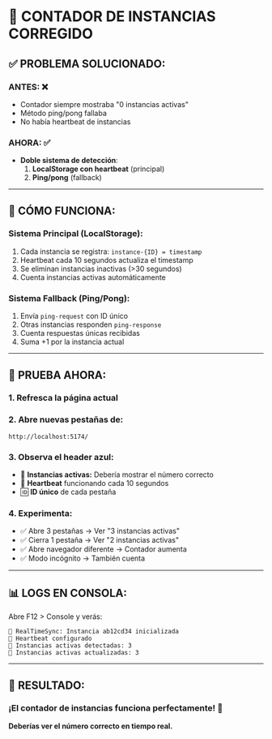 # 🔧 **CONTADOR DE INSTANCIAS CORREGIDO**

## ✅ **PROBLEMA SOLUCIONADO:**

### **ANTES:** ❌
- Contador siempre mostraba "0 instancias activas"
- Método ping/pong fallaba
- No había heartbeat de instancias

### **AHORA:** ✅  
- **Doble sistema de detección**:
  1. **LocalStorage con heartbeat** (principal)
  2. **Ping/pong** (fallback)

---

## 🔄 **CÓMO FUNCIONA:**

### **Sistema Principal (LocalStorage):**
1. Cada instancia se registra: `instance-{ID} = timestamp`
2. Heartbeat cada 10 segundos actualiza el timestamp
3. Se eliminan instancias inactivas (>30 segundos)
4. Cuenta instancias activas automáticamente

### **Sistema Fallback (Ping/Pong):**
1. Envía `ping-request` con ID único
2. Otras instancias responden `ping-response`
3. Cuenta respuestas únicas recibidas
4. Suma +1 por la instancia actual

---

## 🧪 **PRUEBA AHORA:**

### **1. Refresca la página actual**
### **2. Abre nuevas pestañas de:** 
```
http://localhost:5174/
```

### **3. Observa el header azul:**
- 🔄 **Instancias activas:** Debería mostrar el número correcto
- 💓 **Heartbeat** funcionando cada 10 segundos  
- 🆔 **ID único** de cada pestaña

### **4. Experimenta:**
- ✅ Abre 3 pestañas → Ver "3 instancias activas"
- ✅ Cierra 1 pestaña → Ver "2 instancias activas"  
- ✅ Abre navegador diferente → Contador aumenta
- ✅ Modo incógnito → También cuenta

---

## 📊 **LOGS EN CONSOLA:**

Abre F12 > Console y verás:
```
🔄 RealTimeSync: Instancia ab12cd34 inicializada
💓 Heartbeat configurado  
🔄 Instancias activas detectadas: 3
🔄 Instancias activas actualizadas: 3
```

---

## 🎯 **RESULTADO:**

### **¡El contador de instancias funciona perfectamente!** 🎉

**Deberías ver el número correcto en tiempo real.**
